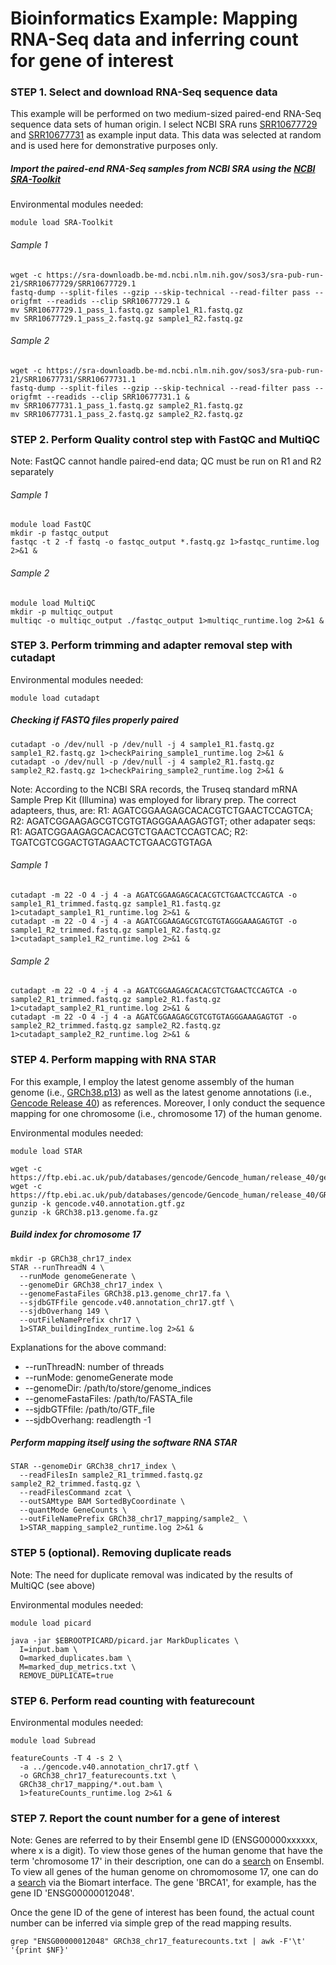 Bioinformatics Example: Mapping RNA-Seq data and inferring count for gene of interest
=====================================================================================

### STEP 1. Select and download RNA-Seq sequence data
This example will be performed on two medium-sized paired-end RNA-Seq sequence data sets of human origin. I select NCBI SRA runs [SRR10677729](https://www.ncbi.nlm.nih.gov/sra/?term=SRR10677729) and [SRR10677731](https://www.ncbi.nlm.nih.gov/sra/?term=SRR10677731) as example input data. This data was selected at random and is used here for demonstrative purposes only.

##### Import the paired-end RNA-Seq samples from NCBI SRA using the [NCBI SRA-Toolkit](https://github.com/ncbi/sra-tools)

Environmental modules needed:
```
module load SRA-Toolkit
```

###### Sample 1
```
wget -c https://sra-downloadb.be-md.ncbi.nlm.nih.gov/sos3/sra-pub-run-21/SRR10677729/SRR10677729.1
fastq-dump --split-files --gzip --skip-technical --read-filter pass --origfmt --readids --clip SRR10677729.1 &
mv SRR10677729.1_pass_1.fastq.gz sample1_R1.fastq.gz
mv SRR10677729.1_pass_2.fastq.gz sample1_R2.fastq.gz
```

###### Sample 2
```
wget -c https://sra-downloadb.be-md.ncbi.nlm.nih.gov/sos3/sra-pub-run-21/SRR10677731/SRR10677731.1
fastq-dump --split-files --gzip --skip-technical --read-filter pass --origfmt --readids --clip SRR10677731.1 &
mv SRR10677731.1_pass_1.fastq.gz sample2_R1.fastq.gz
mv SRR10677731.1_pass_2.fastq.gz sample2_R2.fastq.gz
```

### STEP 2. Perform Quality control step with FastQC and MultiQC

Note: FastQC cannot handle paired-end data; QC must be run on R1 and R2 separately

###### Sample 1
```
module load FastQC
mkdir -p fastqc_output
fastqc -t 2 -f fastq -o fastqc_output *.fastq.gz 1>fastqc_runtime.log 2>&1 &
```

###### Sample 2
```
module load MultiQC
mkdir -p multiqc_output
multiqc -o multiqc_output ./fastqc_output 1>multiqc_runtime.log 2>&1 &
```

### STEP 3. Perform trimming and adapter removal step with cutadapt

Environmental modules needed:
```
module load cutadapt
```

##### Checking if FASTQ files properly paired
```
cutadapt -o /dev/null -p /dev/null -j 4 sample1_R1.fastq.gz sample1_R2.fastq.gz 1>checkPairing_sample1_runtime.log 2>&1 &
cutadapt -o /dev/null -p /dev/null -j 4 sample2_R1.fastq.gz sample2_R2.fastq.gz 1>checkPairing_sample2_runtime.log 2>&1 &
```
Note: According to the NCBI SRA records, the Truseq standard mRNA Sample Prep Kit (Illumina) was employed for library prep. The correct adapteers, thus, are: R1: AGATCGGAAGAGCACACGTCTGAACTCCAGTCA; R2: AGATCGGAAGAGCGTCGTGTAGGGAAAGAGTGT; other adapater seqs: R1: AGATCGGAAGAGCACACGTCTGAACTCCAGTCAC; R2: TGATCGTCGGACTGTAGAACTCTGAACGTGTAGA

###### Sample 1
```
cutadapt -m 22 -O 4 -j 4 -a AGATCGGAAGAGCACACGTCTGAACTCCAGTCA -o sample1_R1_trimmed.fastq.gz sample1_R1.fastq.gz 1>cutadapt_sample1_R1_runtime.log 2>&1 &
cutadapt -m 22 -O 4 -j 4 -a AGATCGGAAGAGCGTCGTGTAGGGAAAGAGTGT -o sample1_R2_trimmed.fastq.gz sample1_R2.fastq.gz 1>cutadapt_sample1_R2_runtime.log 2>&1 &
```

###### Sample 2
```
cutadapt -m 22 -O 4 -j 4 -a AGATCGGAAGAGCACACGTCTGAACTCCAGTCA -o sample2_R1_trimmed.fastq.gz sample2_R1.fastq.gz 1>cutadapt_sample2_R1_runtime.log 2>&1 &
cutadapt -m 22 -O 4 -j 4 -a AGATCGGAAGAGCGTCGTGTAGGGAAAGAGTGT -o sample2_R2_trimmed.fastq.gz sample2_R2.fastq.gz 1>cutadapt_sample2_R2_runtime.log 2>&1 &
```

### STEP 4. Perform mapping with RNA STAR
For this example, I employ the latest genome assembly of the human genome (i.e., [GRCh38.p13](https://www.ncbi.nlm.nih.gov/assembly/GCF_000001405.39/)) as well as the latest genome annotations (i.e., [Gencode Release 40](https://www.gencodegenes.org/human/release_40.html)) as references. Moreover, I only conduct the sequence mapping for one chromosome (i.e., chromosome 17) of the human genome.

Environmental modules needed:
```
module load STAR
```

```
wget -c https://ftp.ebi.ac.uk/pub/databases/gencode/Gencode_human/release_40/gencode.v40.annotation.gtf.gz
wget -c https://ftp.ebi.ac.uk/pub/databases/gencode/Gencode_human/release_40/GRCh38.p13.genome.fa.gz
gunzip -k gencode.v40.annotation.gtf.gz
gunzip -k GRCh38.p13.genome.fa.gz
```

##### Build index for chromosome 17

```
mkdir -p GRCh38_chr17_index
STAR --runThreadN 4 \
  --runMode genomeGenerate \
  --genomeDir GRCh38_chr17_index \
  --genomeFastaFiles GRCh38.p13.genome_chr17.fa \
  --sjdbGTFfile gencode.v40.annotation_chr17.gtf \
  --sjdbOverhang 149 \
  --outFileNamePrefix chr17 \
  1>STAR_buildingIndex_runtime.log 2>&1 &
```

Explanations for the above command: 
*  --runThreadN: number of threads
*  --runMode: genomeGenerate mode
*  --genomeDir: /path/to/store/genome_indices
*  --genomeFastaFiles: /path/to/FASTA_file
*  --sjdbGTFfile: /path/to/GTF_file
*  --sjdbOverhang: readlength -1

##### Perform mapping itself using the software RNA STAR
```
STAR --genomeDir GRCh38_chr17_index \
  --readFilesIn sample2_R1_trimmed.fastq.gz sample2_R2_trimmed.fastq.gz \
  --readFilesCommand zcat \
  --outSAMtype BAM SortedByCoordinate \
  --quantMode GeneCounts \
  --outFileNamePrefix GRCh38_chr17_mapping/sample2_ \
  1>STAR_mapping_sample2_runtime.log 2>&1 &
```


### STEP 5 (optional). Removing duplicate reads
Note: The need for duplicate removal was indicated by the results of MultiQC (see above)

Environmental modules needed:
```
module load picard
```

```
java -jar $EBROOTPICARD/picard.jar MarkDuplicates \
  I=input.bam \
  O=marked_duplicates.bam \
  M=marked_dup_metrics.txt \
  REMOVE_DUPLICATE=true
```


### STEP 6. Perform read counting with featurecount

Environmental modules needed:
```
module load Subread
```

```
featureCounts -T 4 -s 2 \
  -a ../gencode.v40.annotation_chr17.gtf \
  -o GRCh38_chr17_featurecounts.txt \
  GRCh38_chr17_mapping/*.out.bam \
  1>featureCounts_runtime.log 2>&1 &
```


### STEP 7. Report the count number for a gene of interest
Note: Genes are referred to by their Ensembl gene ID (ENSG00000xxxxxx, where x is a digit). To view those genes of the human genome that have the term 'chromosome 17' in their description, one can do a [search](https://www.ensembl.org/Homo_sapiens/Search/Results?q=chromosome17;style=table;perpage=100;page=1;facet_feature_type=Gene;facet_species=Human) on Ensembl. To view all genes of the human genome on chromomosome 17, one can do a [search](https://www.ensembl.org/biomart/martview/f5eba830720e77cb6e1f339b2f133c0b) via the Biomart interface. The gene 'BRCA1', for example, has the gene ID 'ENSG00000012048'.


Once the gene ID of the gene of interest has been found, the actual count number can be inferred via simple grep of the read mapping results.

```
grep "ENSG00000012048" GRCh38_chr17_featurecounts.txt | awk -F'\t' '{print $NF}'
```

